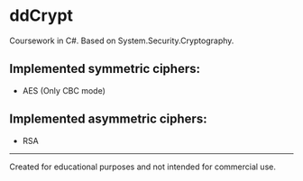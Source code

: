 # ddCrypt

Coursework in C#.
Based on System.Security.Cryptography.

## Implemented symmetric ciphers:
* AES (Only CBC mode)

## Implemented asymmetric ciphers:
* RSA

***

Created for educational purposes and not intended for commercial use.